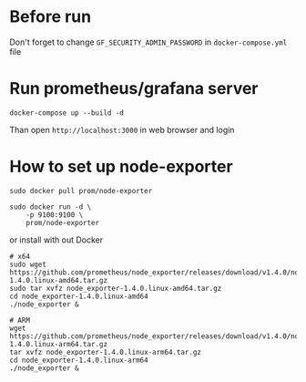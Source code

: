 # Before run
Don't forget to change `GF_SECURITY_ADMIN_PASSWORD` in `docker-compose.yml` file

# Run prometheus/grafana server
```shell
docker-compose up --build -d
```
Than open `http://localhost:3000` in web browser and login

# How to set up node-exporter
```shell
sudo docker pull prom/node-exporter

sudo docker run -d \
    -p 9100:9100 \
    prom/node-exporter
```
or install with out Docker
```shell
# x64
sudo wget https://github.com/prometheus/node_exporter/releases/download/v1.4.0/node_exporter-1.4.0.linux-amd64.tar.gz
sudo tar xvfz node_exporter-1.4.0.linux-amd64.tar.gz
cd node_exporter-1.4.0.linux-amd64
./node_exporter &

# ARM
wget https://github.com/prometheus/node_exporter/releases/download/v1.4.0/node_exporter-1.4.0.linux-arm64.tar.gz
tar xvfz node_exporter-1.4.0.linux-arm64.tar.gz
cd node_exporter-1.4.0.linux-arm64
./node_exporter &
```